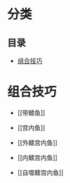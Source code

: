 # 分类
<!-- START doctoc generated TOC please keep comment here to allow auto update -->
<!-- DON'T EDIT THIS SECTION, INSTEAD RE-RUN doctoc TO UPDATE -->
## 目录

- [组合技巧](#%E7%BB%84%E5%90%88%E6%8A%80%E5%B7%A7)

<!-- END doctoc generated TOC please keep comment here to allow auto update -->

# 组合技巧

- [[带鳍鱼]]
- [[宫内鱼]]


- [[外鳍宫内鱼]]
- [[内鳍宫内鱼]]
- [[自噬鳍宫内鱼]]
